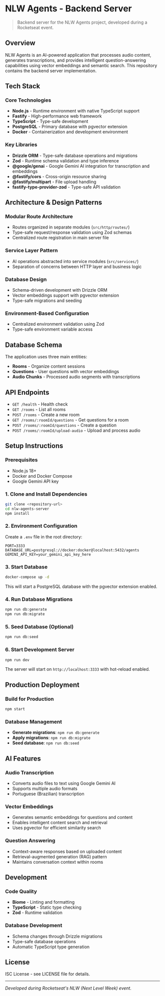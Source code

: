 # NLW Agents - Backend Server

> Backend server for the NLW Agents project, developed during a Rocketseat event.

## Overview

NLW Agents is an AI-powered application that processes audio content, generates transcriptions, and provides intelligent question-answering capabilities using vector embeddings and semantic search. This repository contains the backend server implementation.

## Tech Stack

### Core Technologies

- **Node.js** - Runtime environment with native TypeScript support
- **Fastify** - High-performance web framework
- **TypeScript** - Type-safe development
- **PostgreSQL** - Primary database with pgvector extension
- **Docker** - Containerization and development environment

### Key Libraries

- **Drizzle ORM** - Type-safe database operations and migrations
- **Zod** - Runtime schema validation and type inference
- **@google/genai** - Google Gemini AI integration for transcription and embeddings
- **@fastify/cors** - Cross-origin resource sharing
- **@fastify/multipart** - File upload handling
- **fastify-type-provider-zod** - Type-safe API validation

## Architecture & Design Patterns

### Modular Route Architecture

- Routes organized in separate modules (`src/http/routes/`)
- Type-safe request/response validation using Zod schemas
- Centralized route registration in main server file

### Service Layer Pattern

- AI operations abstracted into service modules (`src/services/`)
- Separation of concerns between HTTP layer and business logic

### Database Design

- Schema-driven development with Drizzle ORM
- Vector embeddings support with pgvector extension
- Type-safe migrations and seeding

### Environment-Based Configuration

- Centralized environment validation using Zod
- Type-safe environment variable access

## Database Schema

The application uses three main entities:

- **Rooms** - Organize content sessions
- **Questions** - User questions with vector embeddings
- **Audio Chunks** - Processed audio segments with transcriptions

## API Endpoints

- `GET /health` - Health check
- `GET /rooms` - List all rooms
- `POST /rooms` - Create a new room
- `GET /rooms/:roomId/questions` - Get questions for a room
- `POST /rooms/:roomId/questions` - Create a question
- `POST /rooms/:roomId/upload-audio` - Upload and process audio

## Setup Instructions

### Prerequisites

- Node.js 18+
- Docker and Docker Compose
- Google Gemini API key

### 1. Clone and Install Dependencies

```bash
git clone <repository-url>
cd nlw-agents-server
npm install
```

### 2. Environment Configuration

Create a `.env` file in the root directory:

```env
PORT=3333
DATABASE_URL=postgresql://docker:docker@localhost:5432/agents
GEMINI_API_KEY=your_gemini_api_key_here
```

### 3. Start Database

```bash
docker-compose up -d
```

This will start a PostgreSQL database with the pgvector extension enabled.

### 4. Run Database Migrations

```bash
npm run db:generate
npm run db:migrate
```

### 5. Seed Database (Optional)

```bash
npm run db:seed
```

### 6. Start Development Server

```bash
npm run dev
```

The server will start on `http://localhost:3333` with hot-reload enabled.

## Production Deployment

### Build for Production

```bash
npm start
```

### Database Management

- **Generate migrations**: `npm run db:generate`
- **Apply migrations**: `npm run db:migrate`
- **Seed database**: `npm run db:seed`

## AI Features

### Audio Transcription

- Converts audio files to text using Google Gemini AI
- Supports multiple audio formats
- Portuguese (Brazilian) transcription

### Vector Embeddings

- Generates semantic embeddings for questions and content
- Enables intelligent content search and retrieval
- Uses pgvector for efficient similarity search

### Question Answering

- Context-aware responses based on uploaded content
- Retrieval-augmented generation (RAG) pattern
- Maintains conversation context within rooms

## Development

### Code Quality

- **Biome** - Linting and formatting
- **TypeScript** - Static type checking
- **Zod** - Runtime validation

### Database Development

- Schema changes through Drizzle migrations
- Type-safe database operations
- Automatic TypeScript type generation

## License

ISC License - see LICENSE file for details.

---

_Developed during Rocketseat's NLW (Next Level Week) event._
